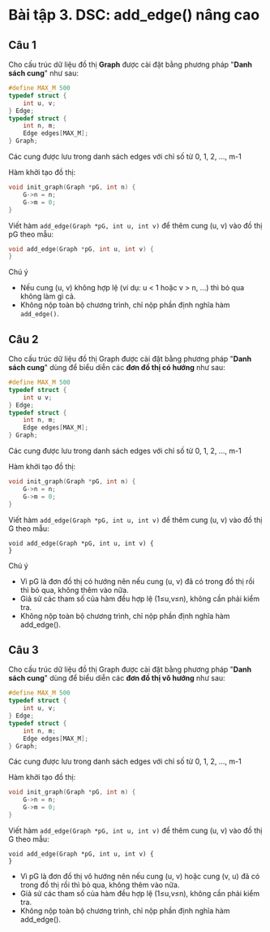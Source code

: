 # Bài tập 3. DSC: add_edge() nâng cao
## Câu 1
Cho cấu trúc dữ liệu đồ thị **Graph** được cài đặt bằng phương pháp "**Danh sách cung**" như sau:
```c
#define MAX_M 500
typedef struct {
    int u, v;
} Edge;
typedef struct {
    int n, m;
    Edge edges[MAX_M];
} Graph;
```
Các cung được lưu trong danh sách edges với chỉ số từ 0, 1, 2, ..., m-1

Hàm khởi tạo đồ thị:
```c
void init_graph(Graph *pG, int n) {
    G->n = n;
    G->m = 0;
}
```
Viết hàm `add_edge(Graph *pG, int u, int v)` để thêm cung (u, v) vào đồ thị pG theo mẫu:
```c
void add_edge(Graph *pG, int u, int v) {
}
```
Chú ý
- Nếu cung (u, v) không hợp lệ (ví dụ: u < 1 hoặc v > n, ...) thì bỏ qua không làm gì cả.
- Không nộp toàn bộ chương trình, chỉ nộp phần định nghĩa hàm `add_edge()`.

## Câu 2
Cho cấu trúc dữ liệu đồ thị Graph được cài đặt bằng phương pháp "**Danh sách cung**" dùng để biểu diễn các **đơn đồ thị có hướng** như sau:
```c
#define MAX_M 500
typedef struct {
    int u v;
} Edge;
typedef struct {
    int n, m;
    Edge edges[MAX_M];
} Graph;
```
Các cung được lưu trong danh sách edges với chỉ số từ 0, 1, 2, ..., m-1

Hàm khởi tạo đồ thị:
```c
void init_graph(Graph *pG, int n) {
    G->n = n;
    G->m = 0;
}
```
Viết hàm `add_edge(Graph *pG, int u, int v)` để thêm cung (u, v) vào đồ thị G theo mẫu:
```
void add_edge(Graph *pG, int u, int v) {
}
```
Chú ý
- Vì pG là đơn đồ thị có hướng nên nếu cung (u, v) đã có trong đồ thị rồi thì bỏ qua, không thêm vào nữa.
- Giả sử các tham số của hàm đều hợp lệ (1≤u,v≤n), không cần phải kiểm tra.
- Không nộp toàn bộ chương trình, chỉ nộp phần định nghĩa hàm add_edge().

## Câu 3
Cho cấu trúc dữ liệu đồ thị Graph được cài đặt bằng phương pháp "**Danh sách cung**" dùng để biểu diễn các **đơn đồ thị vô hướng** như sau:
```c
#define MAX_M 500
typedef struct {
    int u, v;
} Edge;
typedef struct {
    int n, m;
    Edge edges[MAX_M];
} Graph;
```
Các cung được lưu trong danh sách edges với chỉ số từ 0, 1, 2, ..., m-1

Hàm khởi tạo đồ thị:
```c
void init_graph(Graph *pG, int n) {
    G->n = n;
    G->m = 0;
}
```
Viết hàm `add_edge(Graph *pG, int u, int v)` để thêm cung (u, v) vào đồ thị G theo mẫu:
```
void add_edge(Graph *pG, int u, int v) {
}
```
- Vì pG là đơn đồ thị vô hướng nên nếu cung (u, v) hoặc cung (v, u) đã có trong đồ thị rồi thì bỏ qua, không thêm vào nữa.
- Giả sử các tham số của hàm đều hợp lệ (1≤u,v≤n), không cần phải kiểm tra.
- Không nộp toàn bộ chương trình, chỉ nộp phần định nghĩa hàm add_edge().
